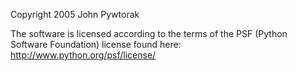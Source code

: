 Copyright 2005 John Pywtorak

The software is licensed according to the terms of the PSF (Python Software Foundation) license found here: http://www.python.org/psf/license/
